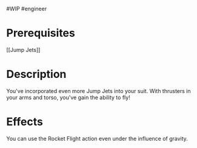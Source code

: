 #WIP #engineer 

# Prerequisites

[[Jump Jets]]

# Description

You've incorporated even more Jump Jets into your suit. With thrusters in your arms and torso, you've gain the ability to fly!

# Effects

You can use the Rocket Flight action even under the influence of gravity.